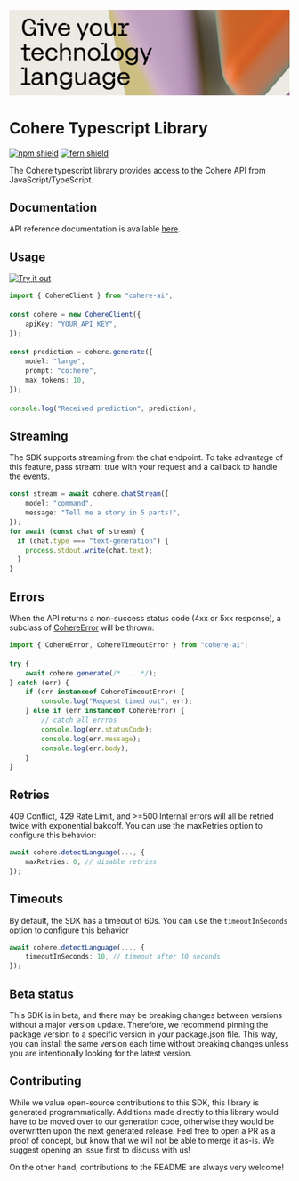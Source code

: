 ![](banner.png)

# Cohere Typescript Library

[![npm shield](https://img.shields.io/npm/v/cohere-ai)](https://www.npmjs.com/package/cohere-ai)
[![fern shield](https://img.shields.io/badge/%F0%9F%8C%BF-SDK%20generated%20by%20Fern-brightgreen)](https://github.com/fern-api/fern)

The Cohere typescript library provides access to the Cohere API from JavaScript/TypeScript.

## Documentation

API reference documentation is available [here](https://docs.cohere.com/).

## Usage

[![Try it out](https://developer.stackblitz.com/img/open_in_stackblitz.svg)](https://stackblitz.com/edit/typescript-example-using-sdk-built-with-fern-az8lrn?file=app.ts&view=editor)

```typescript
import { CohereClient } from "cohere-ai";

const cohere = new CohereClient({
    apiKey: "YOUR_API_KEY",
});

const prediction = cohere.generate({
    model: "large",
    prompt: "co:here",
    max_tokens: 10,
});

console.log("Received prediction", prediction);
```

## Streaming

The SDK supports streaming from the chat endpoint. To take advantage of this feature,
pass stream: true with your request and a callback to handle the events.

```ts
const stream = await cohere.chatStream({
    model: "command",
    message: "Tell me a story in 5 parts!",
});
for await (const chat of stream) {
  if (chat.type === "text-generation") {
    process.stdout.write(chat.text);
  }
}
```

## Errors

When the API returns a non-success status code (4xx or 5xx response),
a subclass of [CohereError](./src/errors/CohereError.ts) will be thrown:

```typescript
import { CohereError, CohereTimeoutError } from "cohere-ai";

try {
    await cohere.generate(/* ... */);
} catch (err) {
    if (err instanceof CohereTimeoutError) {
        console.log("Request timed out", err);
    } else if (err instanceof CohereError) {
        // catch all errros
        console.log(err.statusCode);
        console.log(err.message);
        console.log(err.body);
    }
}
```

## Retries

409 Conflict, 429 Rate Limit, and >=500 Internal errors will all be retried twice with exponential bakcoff.
You can use the maxRetries option to configure this behavior:

```typescript
await cohere.detectLanguage(..., {
    maxRetries: 0, // disable retries
});
```

## Timeouts

By default, the SDK has a timeout of 60s. You can use the `timeoutInSeconds` option to configure
this behavior

```typescript
await cohere.detectLanguage(..., {
    timeoutInSeconds: 10, // timeout after 10 seconds
});
```

## Beta status

This SDK is in beta, and there may be breaking changes between versions without a major version update. Therefore, we recommend pinning the package version to a specific version in your package.json file. This way, you can install the same version each time without breaking changes unless you are intentionally looking for the latest version.

## Contributing

While we value open-source contributions to this SDK, this library is generated programmatically. Additions made directly to this library would have to be moved over to our generation code, otherwise they would be overwritten upon the next generated release. Feel free to open a PR as a proof of concept, but know that we will not be able to merge it as-is. We suggest opening an issue first to discuss with us!

On the other hand, contributions to the README are always very welcome!